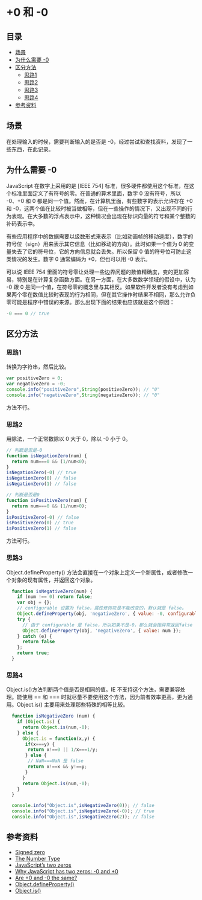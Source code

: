 # +0 和 -0
## <a name="index"></a> 目录
- [场景](#situation)
- [为什么需要 -0](#why)
- [区分方法](#function)
  - [思路1](#way1)
  - [思路2](#way2)
  - [思路3](#way3)
  - [思路4](#way4)
- [参考资料](#)

## <a name="situation"></a> 场景
在处理输入的时候，需要判断输入的是否是 -0，经过尝试和查找资料，发现了一些东西，在此记录。

## <a name="why"></a> 为什么需要 -0
JavaScript 在数字上采用的是 [IEEE 754] 标准，很多硬件都使用这个标准，在这个标准里面定义了有符号的零。在普通的算术里面，数字 0 没有符号，所以 -0、+0 和 0 都是同一个值。然而，在计算机里面，有些数字的表示允许存在 +0 和 -0，这两个值在比较时被当做相等，但在一些操作的情况下，又出现不同的行为表现。在大多数的浮点表示中，这种情况会出现在标识向量的符号和某个整数的补码表示中。

有些应用程序中的数据需要以级数形式来表示（比如动画帧的移动速度），数字的符号位（sign）用来表示其它信息（比如移动的方向）。此时如果一个值为 0 的变量失去了它的符号位，它的方向信息就会丢失。所以保留 0 值的符号位可防止这类情况的发生。数字 0 通常编码为 +0，但也可以用 -0 表示。

可以说 IEEE 754 里面的符号零让处理一些边界问题的数值精确度，变的更加容易，特别是在计算复杂函数方面。在另一方面，在大多数数学领域的假设中，认为 -0 跟 0 是同一个值，在符号零的概念里与其相反。如果软件开发者没有考虑到如果两个零在数值比较时表现的行为相同，但在其它操作时结果不相同，那么允许负零可能是程序中错误的来源。那么出现下面的结果也应该就是这个原因：
```javascript
-0 === 0 // true
```

## <a name="function"></a> 区分方法
### <a name="way1"></a> 思路1
转换为字符串，然后比较。
```javascript
var positiveZero = 0;
var negativeZero = -0;
console.info("positiveZero",String(positiveZero)); // "0"
console.info("negativeZero",String(negativeZero)); // "0"
```
方法不行。
### <a name="way2"></a> 思路2
用除法，一个正常数除以 0 大于 0，除以 -0 小于 0。
```javascript
// 判断是否是-0
function isNegationZero(num) {
  return num===0 && (1/num<0);
}
isNegationZero(-0) // true
isNegationZero(0) // false
isNegationZero(1) // false

// 判断是否是0
function isPositiveZero(num) {
  return num===0 && (1/num>0);
}
isPositiveZero(-0) // false
isPositiveZero(0) // true
isPositiveZero(1) // false
```
方法可行。

### <a name="way3"></a> 思路3
Object.defineProperty() 方法会直接在一个对象上定义一个新属性，或者修改一个对象的现有属性，并返回这个对象。
```javascript
  function isNegativeZero(num) {
    if (num !== 0) return false;
    var obj = {};
    // configurable 设置为 false，属性修饰符是不能改变的，默认就是 false。
    Object.defineProperty(obj, 'negativeZero', { value: -0, configurable: false });
    try {
      // 由于 configurable 是 false，所以如果不是-0，那么就会抛异常返回false
      Object.defineProperty(obj, 'negativeZero', { value: num });
    } catch (e) {
      return false
    };
    return true;
  }
```

### <a name="way3"></a> 思路4
Object.is()方法判断两个值是否是相同的值。IE 不支持这个方法，需要兼容处理。能使用 == 和 === 时就尽量不要使用这个方法，因为前者效率更高，更为通用。Object.is() 主要用来处理那些特殊的相等比较。
```javascript
  function isNegativeZero (num) {
    if (Object.is) {
      return Object.is(num,-0);
    } else {
      Object.is = function(x,y) {
       if(x===y) {
        return x!==0 || 1/x===1/y;
       } else {
        // NaN===NaN 是 false
        return x!==x && y!==y;
       }
      }
      return Object.is(num,-0);
    }
  }

  console.info("Object.is",isNegativeZero(0)); // false
  console.info("Object.is",isNegativeZero(-0)); // true
  console.info("Object.is",isNegativeZero(2)); // false

```

## 参考资料
- [Signed zero](https://en.wikipedia.org/wiki/Signed_zero)
- [The Number Type](https://www.ecma-international.org/ecma-262/9.0/index.html#sec-ecmascript-language-types-number-type)
- [JavaScript’s two zeros](http://2ality.com/2012/03/signedzero.html)
- [Why JavaScript has two zeros: -0 and +0](https://abdulapopoola.com/2016/12/19/why-javascript-has-two-zeros-0-and-0/)
- [Are +0 and -0 the same?](https://stackoverflow.com/questions/7223359/are-0-and-0-the-same)
- [Object.defineProperty()](https://developer.mozilla.org/en-US/docs/Web/JavaScript/Reference/Global_Objects/Object/defineProperty)
- [Object.is()](https://developer.mozilla.org/en-US/docs/Web/JavaScript/Reference/Global_Objects/Object/is)
